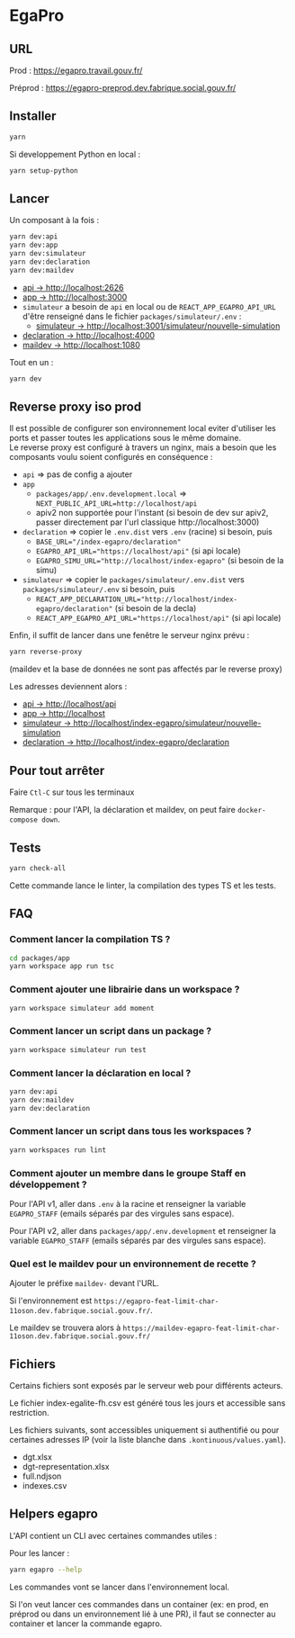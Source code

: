 # EgaPro

## URL

Prod : <https://egapro.travail.gouv.fr/>

Préprod : <https://egapro-preprod.dev.fabrique.social.gouv.fr/>

## Installer

```bash
yarn
```

Si developpement Python en local :
```bash
yarn setup-python
```

## Lancer

Un composant à la fois :

```bash
yarn dev:api
yarn dev:app
yarn dev:simulateur
yarn dev:declaration
yarn dev:maildev
```

- [api         -> http://localhost:2626](http://localhost:2626)
- [app         -> http://localhost:3000](http://localhost:3000)
- `simulateur` a besoin de `api` en local ou de `REACT_APP_EGAPRO_API_URL` d'être renseigné dans le fichier `packages/simulateur/.env` :
  - [simulateur  -> http://localhost:3001/simulateur/nouvelle-simulation](http://localhost:3001/simulateur/nouvelle-simulation)
- [declaration -> http://localhost:4000](http://localhost:4000)
- [maildev     -> http://localhost:1080](http://localhost:1080)

Tout en un :
```bash
yarn dev
```

## Reverse proxy iso prod
Il est possible de configurer son environnement local eviter d'utiliser les ports et passer toutes les applications sous le même domaine.  
Le reverse proxy est configuré à travers un nginx, mais a besoin que les composants voulu soient configurés en conséquence :
- `api` => pas de config a ajouter
- `app`
  - `packages/app/.env.development.local` => `NEXT_PUBLIC_API_URL=http://localhost/api`
  - apiv2 non supportée pour l'instant (si besoin de dev sur apiv2, passer directement par l'url classique http://localhost:3000)
- `declaration` => copier le `.env.dist` vers `.env` (racine) si besoin, puis
  - `BASE_URL="/index-egapro/declaration"`
  - `EGAPRO_API_URL="https://localhost/api"` (si api locale)
  - `EGAPRO_SIMU_URL="http://localhost/index-egapro"` (si besoin de la simu)
- `simulateur` => copier le `packages/simulateur/.env.dist` vers `packages/simulateur/.env` si besoin, puis
  - `REACT_APP_DECLARATION_URL="http://localhost/index-egapro/declaration"` (si besoin de la decla)
  - `REACT_APP_EGAPRO_API_URL="https://localhost/api"` (si api locale)


Enfin, il suffit de lancer dans une fenêtre le serveur nginx prévu :
```bash
yarn reverse-proxy
```
(maildev et la base de données ne sont pas affectés par le reverse proxy)

Les adresses deviennent alors :
- [api         -> http://localhost/api](http://localhost/api)
- [app         -> http://localhost](http://localhost)
- [simulateur  -> http://localhost/index-egapro/simulateur/nouvelle-simulation](http://localhost/index-egapro/simulateur/nouvelle-simulation)
- [declaration -> http://localhost/index-egapro/declaration](http://localhost/index-egapro/declaration)

## Pour tout arrêter

Faire `Ctl-C` sur tous les terminaux

Remarque : pour l'API, la déclaration et maildev, on peut faire `docker-compose down`.

## Tests

```bash
yarn check-all
```

Cette commande lance le linter, la compilation des types TS et les tests.

## FAQ

### Comment lancer la compilation TS ?

```bash
cd packages/app
yarn workspace app run tsc
```

### Comment ajouter une librairie dans un workspace ?

````bash
yarn workspace simulateur add moment
````

### Comment lancer un script dans un package ?

````bash
yarn workspace simulateur run test
````

### Comment lancer la déclaration en local ?

```bash
yarn dev:api
yarn dev:maildev
yarn dev:declaration
```

### Comment lancer un script dans tous les workspaces ?

````bash
yarn workspaces run lint
````

### Comment ajouter un membre dans le groupe Staff en développement ?

Pour l'API v1, aller dans `.env` à la racine et renseigner la variable `EGAPRO_STAFF` (emails séparés par des virgules sans espace).

Pour l'API v2, aller dans `packages/app/.env.development` et renseigner la variable `EGAPRO_STAFF` (emails séparés par des virgules sans espace).

### Quel est le maildev pour un environnement de recette ?

Ajouter le préfixe `maildev-` devant l'URL.

Si l'environnement est `https://egapro-feat-limit-char-11oson.dev.fabrique.social.gouv.fr/`.

Le maildev se trouvera alors à `https://maildev-egapro-feat-limit-char-11oson.dev.fabrique.social.gouv.fr/`

## Fichiers

Certains fichiers sont exposés par le serveur web pour différents acteurs.

Le fichier index-egalite-fh.csv est généré tous les jours et accessible sans restriction.

Les fichiers suivants, sont accessibles uniquement si authentifié ou pour certaines adresses IP (voir la liste blanche dans `.kontinuous/values.yaml`).

- dgt.xlsx
- dgt-representation.xlsx
- full.ndjson
- indexes.csv

## Helpers egapro

L'API contient un CLI avec certaines commandes utiles :

Pour les lancer :

```sh
yarn egapro --help
```

Les commandes vont se lancer dans l'environnement local.

Si l'on veut lancer ces commandes dans un container (ex: en prod, en préprod ou dans un environnement lié à une PR), il faut se connecter au container et lancer la commande egapro.

